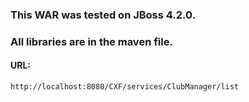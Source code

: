 ### This WAR was tested on JBoss 4.2.0.
### All libraries are in the maven file.
#### URL: ####
``http://localhost:8080/CXF/services/ClubManager/list``
